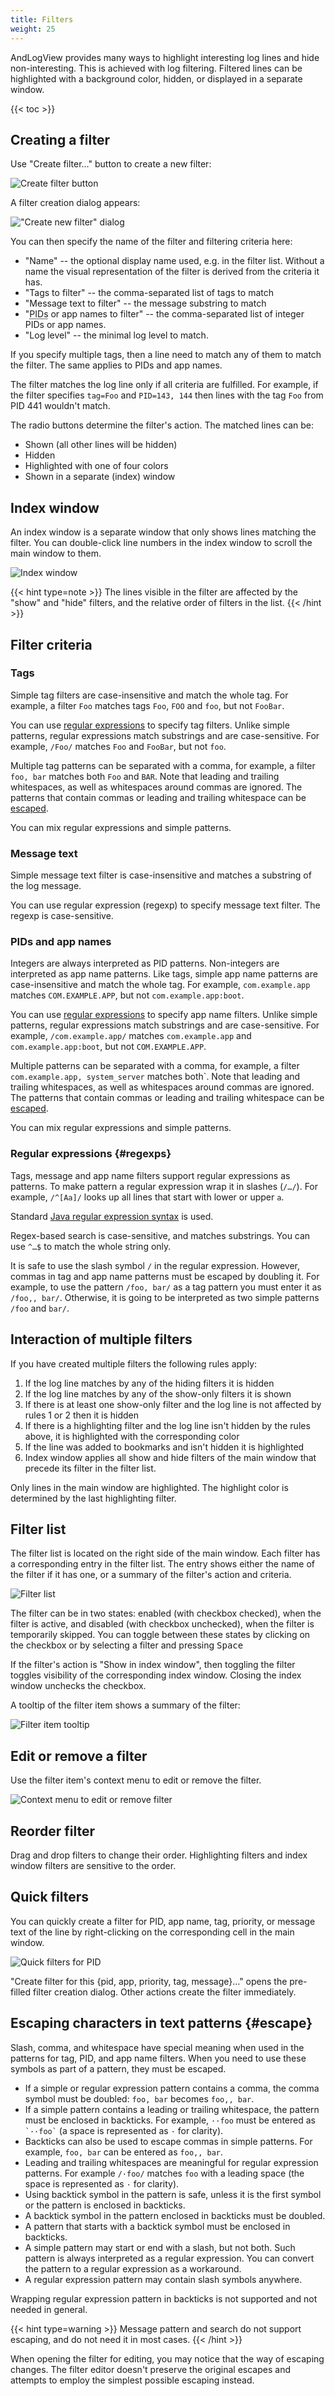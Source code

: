 ```yaml
---
title: Filters
weight: 25
---
```


AndLogView provides many ways to highlight interesting log lines and hide
non-interesting. This is achieved with log filtering. Filtered lines can be
highlighted with a background color, hidden, or displayed in a separate window.

{{< toc >}}

## Creating a filter

Use "Create filter…" button to create a new filter:

![Create filter button](add_filter.png)

A filter creation dialog appears:

!["Create new filter" dialog](create_filter.png)

You can then specify the name of the filter and filtering criteria here:
- "Name" -- the optional display name used, e.g. in the filter list. Without a
   name the visual representation of the filter is derived from the criteria it
   has.
- "Tags to filter" -- the comma-separated list of tags to match
- "Message text to filter" -- the message substring to match
- "<abbr title="Process IDentifier">PIDs</abbr> or app names to filter" --
  the comma-separated list of integer PIDs or app names.
- "Log level" -- the minimal log level to match.

If you specify multiple tags, then a line need to match any of them to match the
filter. The same applies to PIDs and app names.

The filter matches the log line only if all criteria are fulfilled. For
example, if the filter specifies `tag=Foo` and `PID=143, 144` then lines with
the tag `Foo` from PID 441 wouldn't match.

The radio buttons determine the filter's action. The matched lines can be:
- Shown (all other lines will be hidden)
- Hidden
- Highlighted with one of four colors
- Shown in a separate (index) window

## Index window

An index window is a separate window that only shows lines matching the filter.
You can double-click line numbers in the index window to scroll the main
window to them.

![Index window](index_window.png)

{{< hint type=note >}}
The lines visible in the filter are affected by the "show" and "hide" filters,
and the relative order of filters in the list.
{{< /hint >}}

## Filter criteria
### Tags
Simple tag filters are case-insensitive and match the whole tag. For example, a
filter `Foo` matches tags `Foo`, `FOO` and `foo`, but not `FooBar`.

You can use [regular expressions](#regexps) to specify tag filters.
Unlike simple patterns, regular expressions match substrings and are
case-sensitive. For example, `/Foo/` matches `Foo` and `FooBar`, but not `foo`.

Multiple tag patterns can be separated with a comma, for example, a filter
`foo, bar` matches both `Foo` and `BAR`. Note that leading and trailing
whitespaces, as well as whitespaces around commas are ignored. The patterns that
contain commas or leading and trailing whitespace can be [escaped](#escape).

You can mix regular expressions and simple patterns.

### Message text
Simple message text filter is case-insensitive and matches a substring of the
log message.

You can use regular expression (regexp) to specify message text filter. The
regexp is case-sensitive.

### PIDs and app names
Integers are always interpreted as PID patterns. Non-integers are interpreted as
app name patterns. Like tags, simple app name patterns are case-insensitive and
match the whole tag. For example, `com.example.app` matches `COM.EXAMPLE.APP`,
but not `com.example.app:boot`.

You can use [regular expressions](#regexps) to specify app name filters.
Unlike simple patterns, regular expressions match substrings and are
case-sensitive. For example, `/com.example.app/` matches `com.example.app`
and `com.example.app:boot`, but not `COM.EXAMPLE.APP`.

Multiple patterns can be separated with a comma, for example, a filter
`com.example.app, system_server` matches both`. Note that leading and trailing
whitespaces, as well as whitespaces around commas are ignored. The patterns that
contain commas or leading and trailing whitespace can be [escaped](#escape).

You can mix regular expressions and simple patterns.

### Regular expressions {#regexps}
Tags, message and app name filters support regular expressions as patterns.
To make pattern a regular expression wrap it in slashes (`/…/`). For example,
`/^[Aa]/` looks up all lines that start with lower or upper `a`.

Standard [Java regular expression syntax][java_pattern] is used.

Regex-based search is case-sensitive, and matches substrings. You can use `^…$`
to match the whole string only.

It is safe to use the slash symbol `/` in the regular expression. However,
commas in tag and app name patterns must be escaped by doubling it. For example,
to use the pattern `/foo, bar/` as a tag pattern you must enter it as
`/foo,, bar/`. Otherwise, it is going to be interpreted as two simple patterns
`/foo` and `bar/`.

[java_pattern]: http://download.oracle.com/javase/8/docs/api/java/util/regex/Pattern.html

## Interaction of multiple filters

If you have created multiple filters the following rules apply:
1. If the log line matches by any of the hiding filters it is hidden
2. If the log line matches by any of the show-only filters it is shown
3. If there is at least one show-only filter and the log line is not affected by
   rules 1 or 2 then it is hidden
4. If there is a highlighting filter and the log line isn't hidden by the rules
   above, it is highlighted with the corresponding color
5. If the line was added to bookmarks and isn't hidden it is highlighted
6. Index window applies all show and hide filters of the main window that
   precede its filter in the filter list.

Only lines in the main window are highlighted. The highlight color is determined
by the last highlighting filter.

## Filter list

The filter list is located on the right side of the main window. Each
filter has a corresponding entry in the filter list. The entry shows either the
name of the filter if it has one, or a summary of the filter's action and
criteria.

![Filter list](filter_tree.png)

The filter can be in two states: enabled (with checkbox checked), when the
filter is active, and disabled (with checkbox unchecked), when the filter is
temporarily skipped. You can toggle between these states by clicking on the
checkbox or by selecting a filter and pressing <kbd><kbd>Space</kbd></kbd>

If the filter's action is "Show in index window", then toggling the filter
toggles visibility of the corresponding index window. Closing the index window
unchecks the checkbox.

A tooltip of the filter item shows a summary of the filter:

![Filter item tooltip](filter_tooltip.png)

## Edit or remove a filter

Use the filter item's context menu to edit or remove the filter.

![Context menu to edit or remove filter](filter_context_menu.png)

## Reorder filter

Drag and drop filters to change their order. Highlighting filters and index
window filters are sensitive to the order.

## Quick filters

You can quickly create a filter for PID, app name, tag, priority, or message
text of the line by right-clicking on the corresponding cell in the main window.

![Quick filters for PID](quick_pid.png)

"Create filter for this {pid, app, priority, tag, message}…" opens the
pre-filled filter creation dialog. Other actions create the filter immediately.

## Escaping characters in text patterns {#escape}

Slash, comma, and whitespace have special meaning when used in the patterns for
tag, PID, and app name filters. When you need to use these symbols as part of
a pattern, they must be escaped.

* If a simple or regular expression pattern contains a comma, the comma symbol
  must be doubled: `foo, bar` becomes `foo,, bar`.
* If a simple pattern contains a leading or trailing whitespace, the pattern
  must be enclosed in backticks.
  For example, `··foo` must be entered as ``` `··foo` ``` (a space is represented
  as `·` for clarity).
* Backticks can also be used to escape commas in simple patterns. For example,
  `foo, bar` can be entered as ````foo,, bar````.
* Leading and trailing whitespaces are meaningful for regular expression
  patterns. For example `/·foo/` matches `foo` with a leading space (the space
  is represented as `·` for clarity).
* Using backtick symbol in the pattern is safe, unless it is the first symbol or
  the pattern is enclosed in backticks.
* A backtick symbol in the pattern enclosed in backticks must be doubled.
* A pattern that starts with a backtick symbol must be enclosed in backticks.
* A simple pattern may start or end with a slash, but not both. Such pattern is
  always interpreted as a regular expression. You can convert the pattern to a
  regular expression as a workaround.
* A regular expression pattern may contain slash symbols anywhere.

Wrapping regular expression pattern in backticks is not supported and not
needed in general.

{{< hint type=warning >}}
Message pattern and search do not support escaping, and do not need it in most
cases.
{{< /hint >}}

When opening the filter for editing, you may notice that the way of escaping
changes. The filter editor doesn't preserve the original escapes and attempts
to employ the simplest possible escaping instead.
